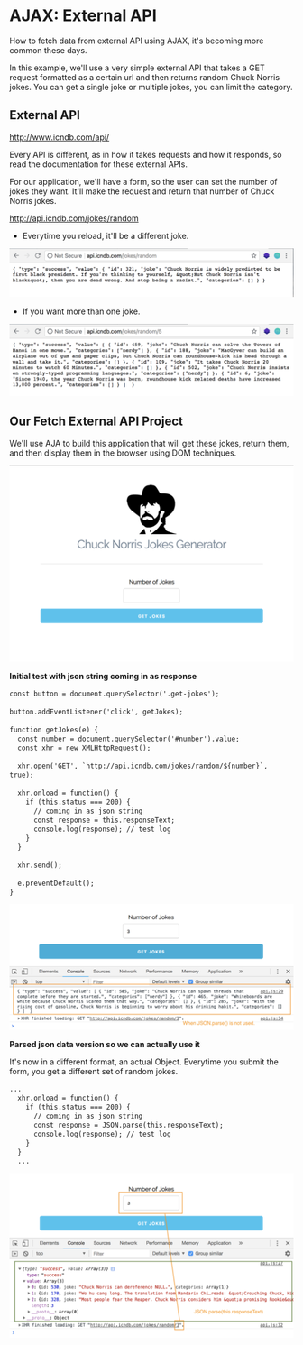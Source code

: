 # AJAX: External API

How to fetch data from external API using AJAX, it's becoming more common these days.

In this example, we'll use a very simple external API that takes a GET request formatted as a certain url and then returns random Chuck Norris jokes. You can get a single joke or multiple jokes, you can limit the category.

## External API

http://www.icndb.com/api/

Every API is different, as in how it takes requests and how it responds, so read the documentation for these external APIs.

For our application, we'll have a form, so the user can set the number of jokes they want. It'll make the request and return that number of Chuck Norris jokes.

http://api.icndb.com/jokes/random
* Everytime you reload, it'll be a different joke.

<kbd>![alt text](img/apirandom.png "screenshot")</kbd>

* If you want more than one joke.

<kbd>![alt text](img/5random.png "screenshot")</kbd>

## Our Fetch External API Project

We'll use AJA to build this application that will get these jokes, return them, and then display them in the browser using DOM techniques.

<kbd>![alt text](img/layout.png "screenshot")</kbd>

**Initial test with json string coming in as response**

```
const button = document.querySelector('.get-jokes');

button.addEventListener('click', getJokes);

function getJokes(e) {
  const number = document.querySelector('#number').value;
  const xhr = new XMLHttpRequest();

  xhr.open('GET', `http://api.icndb.com/jokes/random/${number}`, true);

  xhr.onload = function() {
    if (this.status === 200) {
      // coming in as json string
      const response = this.responseText;
      console.log(response); // test log
    }
  }

  xhr.send();

  e.preventDefault();
}
```

<kbd>![alt text](img/jsonstring.png "screenshot")</kbd>

**Parsed json data version so we can actually use it**

It's now in a different format, an actual Object. Everytime you submit the form, you get a different set of random jokes.

```
...
  xhr.onload = function() {
    if (this.status === 200) {
      // coming in as json string
      const response = JSON.parse(this.responseText);
      console.log(response); // test log
    }
  }
  ...

```

<kbd>![alt text](img/jsonparse.png "screenshot")</kbd>
